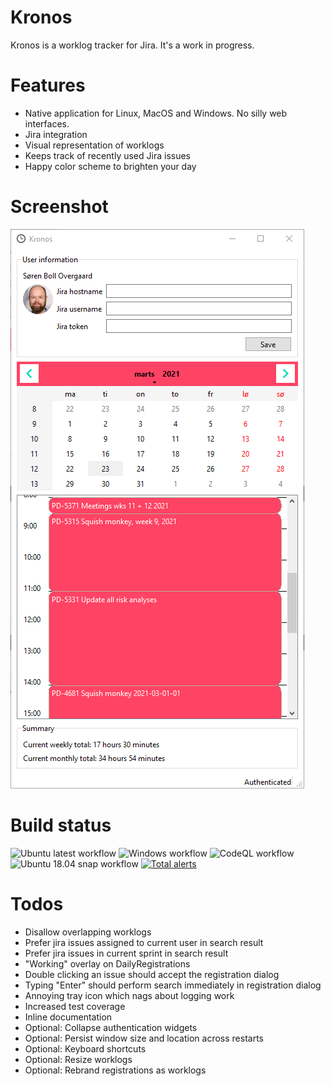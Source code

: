 # Kronos
Kronos is a worklog tracker for Jira. It's a work in progress.

# Features
- Native application for Linux, MacOS and Windows. No silly web interfaces.
- Jira integration
- Visual representation of worklogs
- Keeps track of recently used Jira issues
- Happy color scheme to brighten your day

# Screenshot
![Kronos screenshot](kronos-screenshot.png)

# Build status
![Ubuntu latest workflow](https://github.com/llob/kronos/actions/workflows/ubuntu-latest.yml/badge.svg)
![Windows workflow](https://github.com/llob/kronos/actions/workflows/windows.yml/badge.svg)
![CodeQL workflow](https://github.com/llob/kronos/actions/workflows/codeql-analysis.yml/badge.svg)
![Ubuntu 18.04 snap workflow](https://github.com/llob/kronos/actions/workflows/build-snap.yml/badge.svg)
[![Total alerts](https://img.shields.io/lgtm/alerts/g/llob/kronos.svg?logo=lgtm&logoWidth=18)](https://lgtm.com/projects/g/llob/kronos/alerts/)

# Todos
- Disallow overlapping worklogs
- Prefer jira issues assigned to current user in search result
- Prefer jira issues in current sprint in search result
- "Working" overlay on DailyRegistrations
- Double clicking an issue should accept the registration dialog
- Typing "Enter" should perform search immediately in registration dialog
- Annoying tray icon which nags about logging work
- Increased test coverage
- Inline documentation
- Optional: Collapse authentication widgets
- Optional: Persist window size and location across restarts
- Optional: Keyboard shortcuts
- Optional: Resize worklogs
- Optional: Rebrand registrations as worklogs
